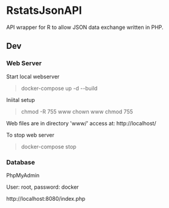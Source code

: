# RstatsJsonAPI
API wrapper for R to allow JSON data exchange written in PHP.


## Dev

### Web Server

Start local webserver

> docker-compose up -d --build

Iniital setup

> chmod -R 755 www
> chown <user> www
> chmod 755 <filename>

Web files are in directory 'www/' access at: http://localhost/

To stop web server

> docker-compose stop


### Database 

PhpMyAdmin

User: root, password: docker

http://localhost:8080/index.php

